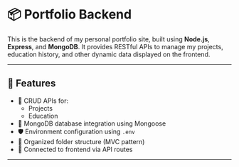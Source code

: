# 📦 Portfolio Backend

This is the backend of my personal portfolio site, built using **Node.js**, **Express**, and **MongoDB**. It provides RESTful APIs to manage my projects, education history, and other dynamic data displayed on the frontend.

---

## 🚀 Features

- 🔐 CRUD APIs for:
  - Projects
  - Education
- 🧠 MongoDB database integration using Mongoose
- 🛡️ Environment configuration using `.env`
- 📁 Organized folder structure (MVC pattern)
- 🔄 Connected to frontend via API routes

---



